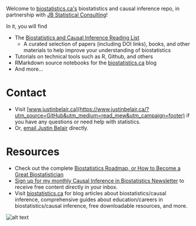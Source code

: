 Welcome to [biostatistics.ca's](https://www.biostatistics.ca/?utm_source=github&utm_medium=readme&utm_campaign=header) biostatistics and causal inference repo, in partnership with [JB Statistical Consulting](https://www.justinbelair.ca/?utm_source=GitHub&utm_medium=read_mew&utm_campaign=welcome)!

In it, you will find
- The [Biostatistics and Causal Inference Reading List](https://github.com/JB-Statistical-Consulting/biostatistics/blob/main/Reading%20List.md)
  - A curated selection of papers (including DOI links), books, and other materials to help improve your understanding of biostatistics
- Tutorials on technical tools such as R, Github, and others
- RMarkdown source notebooks for the [biostatistics.ca](https://www.biostatistics.ca/?utm_source=github&utm_medium=readme&utm_campaign=header) blog
- And more...
  
# Contact
- Visit [www.justinbelair.ca](https://www.justinbelair.ca/?utm_source=GitHub&utm_medium=read_mew&utm_campaign=footer) if you have any questions or need help with statistics.
- Or, [email Justin Belair](mailto:belairjustin@gmail.com) directly.

# Resources
- Check out the complete [Biostatistics Roadmap, or How to Become a Great Biostatistician](https://www.biostatistics.ca/the-biostatistics-roadmap-or-how-to-become-a-great-biostatistician/?utm_source=github&utm_medium=readme&utm_campaign=roadmap)
- [Sign up for my monthly Causal Inference in Biostatistics Newsletter](https://causal-inference-in-statistics.beehiiv.com/subscribe?utm_source=github&utm_medium=read_me&utm_campaign=footer) to receive free content directly in your inbox.
- Visit [biostatistics.ca](https://www.biostatistics.ca/?utm_source=Github&utm_medium=read_me&utm_campaign=footer) for blog articles about biostatistics/causal inference, comprehensive guides about education/careers in biostatistics/causal inference, free downloadable resources, and more.


![alt text](https://github.com/JB-Statistical-Consulting/biostatistics/blob/main/contact.png)
